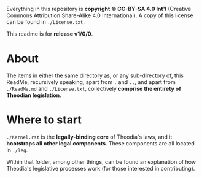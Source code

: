 Everything in this repository is **copyright © CC-BY-SA 4.0 Int'l** (Creative Commons Attribution Share-Alike 4.0 
International).  A copy of this license can be found in `./License.txt`.   

This readme is for **release v1/0/0**.  

# About

The items in either the same directory as, or any sub-directory of, this ReadMe, recursively speaking, apart from `.` and 
`..`, and apart from `./ReadMe.md` and `./License.txt`, collectively **comprise the entirety of Theodian legislation**.  

# Where to start

`./Kernel.rst` is the **legally-binding core** of Theodia's laws, and it **bootstraps all other legal components**.  These 
components are all located in `./leg`.  

Within that folder, among other things, can be found an explanation of how Theodia's legislative processes work (for those 
interested in contributing).  
